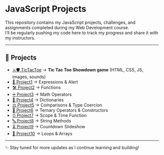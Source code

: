 # JavaScript Projects

This repository contains my JavaScript projects, challenges, and assignments completed during my Web Development course.  
I’ll be regularly pushing my code here to track my progress and share it with my instructors.

---

## 📂 Projects

- [⚔️🛡️ TicTacToe](./TicTacToe) → **Tic Tac Toe Showdown game** (HTML, CSS, JS, images, sounds)
- [📢 Project1](./Project1_expressions_alert) → Expressions & Alert
- [🛠️ Project2](./Project2_functions) → Functions
- [➗ Project3](./Project3_math_operators) → Math Operators
- [📖 Project4](./Project4_dictionaries) → Dictionaries
- [⚖️ Project5](./Project5_comparisons_type_coercion) → Comparisons & Type Coercion
- [🔀 Project6](./Project6_ternary_operators_constructors) → Ternary Operators & Constructors
- [⏰ Project7](./Project7_scope_time_function) → Scope & Time Function
- [🔤 Project8](./Project8_string_methods) → String Methods
- [⏳ Project9](./Project9_countdown_slideshow) → Countdown Slideshow
- [🔁 Project10](./Project10_loops_arrays) → Loops & Arrays

---

✨ Stay tuned for more updates as I continue learning and building!
